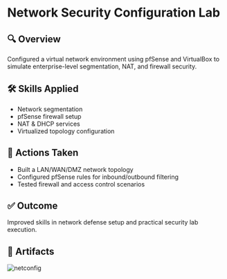 # Network Security Configuration Lab

## 🔍 Overview
Configured a virtual network environment using pfSense and VirtualBox to simulate enterprise-level segmentation, NAT, and firewall security.

## 🛠️ Skills Applied
- Network segmentation
- pfSense firewall setup
- NAT & DHCP services
- Virtualized topology configuration

## 📌 Actions Taken
- Built a LAN/WAN/DMZ network topology
- Configured pfSense rules for inbound/outbound filtering
- Tested firewall and access control scenarios

## ✅ Outcome
Improved skills in network defense setup and practical security lab execution.

## 📎 Artifacts
![netconfig](https://github.com/user-attachments/assets/4cb5c075-f64f-4c90-9113-aa0d7fe06211)
